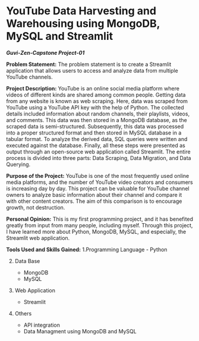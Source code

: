 # YouTube Data Harvesting and Warehousing using MongoDB, MySQL and Streamlit

***Guvi-Zen-Capstone Project-01***

**Problem Statement:**
The problem statement is to create a Streamlit application that allows users to access and analyze data from multiple YouTube channels.

**Project Description:**
YouTube is an online social media platform where videos of different kinds are shared among common people. Getting data from any website is known as web scraping. Here, data was scraped from YouTube using a YouTube API key with the help of Python. The collected details included information about random channels, their playlists, videos, and comments. This data was then stored in a MongoDB database, as the scraped data is semi-structured. Subsequently, this data was processed into a proper structured format and then stored in MySQL database in a tabular format. To analyze the derived data, SQL queries were written and executed against the database. Finally, all these steps were presented as output through an open-source web application called Streamlit. The entire process is divided into three parts: Data Scraping, Data Migration, and Data Querying.

**Purpose of the Project:**
YouTube is one of the most frequently used online media platforms, and the number of YouTube video creators and consumers is increasing day by day. This project can be valuable for YouTube channel owners to analyze basic information about their channel and compare it with other content creators. The aim of this comparison is to encourage growth, not destruction.

**Personal Opinion:**
This is my first programming project, and it has benefited greatly from input from many people, including myself. Through this project, I have learned more about Python, MongoDB, MySQL, and especially, the Streamlit web application.

**Tools Used and Skills Gained:**
1.Programming Language
    - Python 

2. Data Base
    - MongoDB
    - MySQL

3. Web Application
    - Streamlit

4. Others
    - API integration 
    - Data Managment using MongoDB and MySQL


